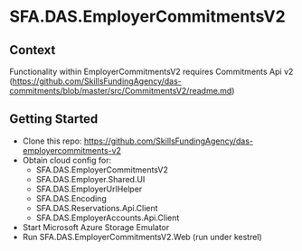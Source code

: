 # SFA.DAS.EmployerCommitmentsV2

## Context

Functionality within EmployerCommitmentsV2 requires Commitments Api v2 (https://github.com/SkillsFundingAgency/das-commitments/blob/master/src/CommitmentsV2/readme.md)

## Getting Started

* Clone this repo: https://github.com/SkillsFundingAgency/das-employercommitments-v2
* Obtain cloud config for:
  * SFA.DAS.EmployerCommitmentsV2
  * SFA.DAS.Employer.Shared.UI
  * SFA.DAS.EmployerUrlHelper
  * SFA.DAS.Encoding
  * SFA.DAS.Reservations.Api.Client
  * SFA.DAS.EmployerAccounts.Api.Client
* Start Microsoft Azure Storage Emulator
* Run SFA.DAS.EmployerCommitmentsV2.Web (run under kestrel)

